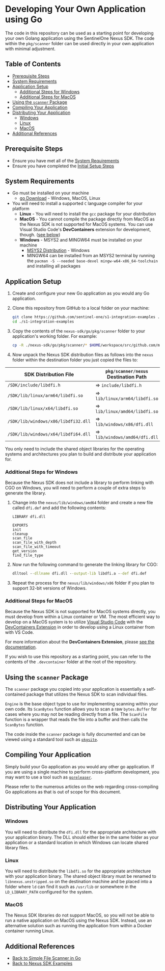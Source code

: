 # Developing Your Own Application using Go <!-- omit in toc -->

The code in this repository can be used as a starting point for developing your own Golang application using the SentinelOne Nexus SDK.  The code within the `pkg/scanner` folder can be used directly in your own application with minimal adjustment.  

## Table of Contents <!-- omit in toc -->

- [Prerequisite Steps](#prerequisite-steps)
- [System Requirements](#system-requirements)
- [Application Setup](#application-setup)
  - [Additional Steps for Windows](#additional-steps-for-windows)
  - [Additional Steps for MacOS](#additional-steps-for-macos)
- [Using the `scanner` Package](#using-the-scanner-package)
- [Compiling Your Application](#compiling-your-application)
- [Distributing Your Application](#distributing-your-application)
  - [Windows](#windows)
  - [Linux](#linux)
  - [MacOS](#macos)
- [Additional References](#additional-references)

## Prerequisite Steps

- Ensure you have met all of the [System Requirements](../README.md#system-requirements)
- Ensure you have completed the [Initial Setup Steps](../README.md#initial-setup-steps)

## System Requirements

- Go must be installed on your machine
  - [go Download](https://go.dev/dl/) - Windows, MacOS, Linux
- You will need to install a supported `C` language compiler for your platform
  - **Linux** - You will need to install the `gcc` package for your distribution
  - **MacOS** - You cannot compile the package directly from MacOS as the Nexus SDK is not supported for MacOS systems. You can use Visual Studio Code's **DevContainers** extension for development, though. ([see below](#additional-steps-for-macos))
  - **Windows** - MSYS2 and MINGW64 must be installed on your machine
    - [MSYS2 Distribution](https://www.msys2.org/) - Windows
    - MINGW64 can be installed from an MSYS2 terminal by running the `pacman -S --needed base-devel mingw-w64-x86_64-toolchain` and installing all packages

## Application Setup

1. Create and configure your new Go application as you would any Go application.
2. Clone this repository from GitHub to a local folder on your machine:
  
   ```sh
   git clone https://github.com/sentinel-one/s1-integration-examples ./s1-integration-examples
   cd ./s1-integration-examples
   ```

3. Copy the contents of the `nexus-sdk/go/pkg/scanner` folder to your application's working folder. For example:

   ```sh
   cp -R ./nexus-sdk/go/pkg/scanner/* $HOME/workspace/src/github.com/mycompany/myapp/pkg/scanner/
   ```

4. Now unpack the Nexus SDK distribution files as follows into the `nexus` folder within the destination folder you just copied the files to:

| SDK Distribution File               | `pkg/scanner/nexus` Destination Path |
| ----------------------------------- | ------------------------------------ |
| `/SDK/include/libdfi.h`             | => `include/libdfi.h`                |
| `/SDK/lib/linux/arm64/libdfi.so`    | => `lib/linux/arm64/libdfi.so`       |
| `/SDK/lib/linux/x64/libdfi.so`      | => `lib/linux/amd64/libdfi.so`       |
| `/SDK/lib/windows/x86/libdfi32.dll` | => `lib/windows/x86/dfi.dll`         |
| `/SDK/lib/windows/x64/libdfi64.dll` | => `lib/windows/amd64/dfi.dll`       |

You only need to include the shared object libraries for the operating systems and architectures you plan to build and distribute your application for. 

### Additional Steps for Windows

Because the Nexus SDK does not include a library to perform linking with CGO on Windows, you will need to perform a couple of extra steps to generate the library.

1. Change into the `nexus/lib/windows/amd64` folder and create a new file called `dfi.def` and add the following contents:
   
   ```text
   LIBRARY dfi.dll

   EXPORTS
   init
   cleanup
   scan_file
   scan_file_with_depth
   scan_file_with_timeout
   get_version
   find_file_type
   ```

2. Now run the following command to generate the linking library for CGO:

   ```cmd
   dlltool --dllname dfi.dll --output-lib libdfi.a --def dfi.def
   ```

3. Repeat the process for the `nexus/lib/windows/x86` folder if you plan to support 32-bit versions of Windows.

### Additional Steps for MacOS

Because the Nexus SDK is not supported for MacOS systems directly, you must develop from within a Linux container or VM.  The most efficient way to develop on a MacOS system is to utilize [Visual Studio Code](https://code.visualstudio.com/) with the [DevContainers Extension](https://marketplace.visualstudio.com/items?itemName=ms-vscode-remote.remote-containers) in order to develop using a Linux container from with VS Code.

For more information about the **DevContainers Extension**, please [see the documentation](https://code.visualstudio.com/docs/devcontainers/containers).

If you wish to use this repository as a starting point, you can refer to the contents of the `.devcontainer` folder at the root of the repository.

## Using the `scanner` Package

The `scanner` package you copied into your application is essentially a self-contained package that utilizes the Nexus SDK to scan individual files.

`Engine` is the base object type to use for implementing scanning within your own code.  Its `ScanBytes` function allows you to scan a raw `bytes.Buffer` for cases where you may not be reading directly from a file.  The `ScanFile` function is a wrapper that reads the file into a buffer and then calls the `ScanBytes` function.

The code inside the `scanner` package is fully documented and can be viewed using a standard tool such as [`pkgsite`](https://github.com/golang/pkgsite).

## Compiling Your Application

Simply build your Go application as you would any other go application.  If you are using a single machine to perform cross-platform development, you may want to use a tool such as [`goreleaser`](https://goreleaser.com/).

Please refer to the numerous articles on the web regarding cross-compiling Go applications as that is out of scope for this document.

## Distributing Your Application

### Windows

You will need to distribute the `dfi.dll` for the appropriate architecture with your application binary.  The DLL should either be in the same folder as your application or a standard location in which Windows can locate shared library files.

### Linux

You will need to distribute the `libdfi.so` for the appropriate architecture with your application binary.  The shared object library must be renamed to `libnexus.unstripped.so` on the destination machine and be placed into a folder where `ld` can find it such as `/usr/lib` or somewhere in the `LD_LIBRARY_PATH` configured for the system.

### MacOS

The Nexus SDK libraries do not support MacOS, so you will not be able to run a native application on MacOS using the Nexus SDK.  Instead, use an alternative solution such as running the application from within a Docker container running Linux.

## Additional References

- [Back to Simple File Scanner in Go](../README.md)
- [Back to Nexus SDK Examples](../../README.md)
  